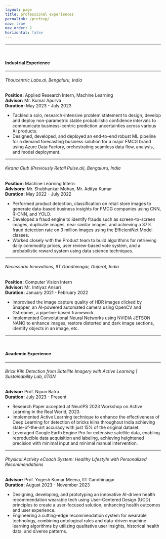 ```yaml
---
layout: page
title: professional experiences
permalink: /profexp/
nav: true
nav_order: 2
horizontal: false
---
```


---

<br>

**<h4>Industrial Experience</h4>**


---

<h6>Thoucentric Labs.ai, Bengaluru, India</h6>

**Position:** Applied Research Intern, Machine Learning  
**Advisor:** Mr. Kumar Apurva  
**Duration:** May 2023 - July 2023



- Tackled a solo, research-intensive problem statement to design, develop and deploy non-parametric stable probabilistic confidence intervals to communicate business-centric prediction uncertainties across various AI products.
- Designed, developed, and deployed an end-to-end robust ML pipeline for a demand forecasting business solution for a major FMCG brand using Azure Data Factory, orchestrating seamless data flow, analysis, and model deployment.

---

<h6>Kirana Club (Previously Retail Pulse.ai), Bengaluru, India</h6>

**Position:** Machine Learning Intern  
**Advisors:** Mr. Shubhankar Mohan, Mr. Aditya Kumar  
**Duration:** May 2022 - July 2022



- Performed product detection, classification on retail store images to generate data-based business insights for FMCG companies using CNN, R-CNN, and YOLO.
- Developed a fraud engine to identify frauds such as screen-to-screen images, duplicate images, near similar images, and achieving a 37% fraud detection rate on 3 million images using the EfficientNet Model classes.
- Worked closely with the Product team to build algorithms for retrieving daily commodity prices, user review-based vote system, and a probabilistic reward system using data science techniques.

---

<h6>Necessario Innovations, IIT Gandhinagar, Gujarat, India</h6>

**Position:** Computer Vision Intern  
**Advisor:** Mr. Imtiyaz Ansari  
**Duration:** January 2021 - February 2022



- Improvised the image capture quality of HDR images clicked by Snapper, an AI-powered automated camera using OpenCV and Gstreamer, a pipeline-based framework.
- Implemented Convolutional Neural Networks using NVIDIA JETSON NANO to enhance images, restore distorted and dark image sections, identify objects in an image, etc.

---

<br>

**<h4>Academic Experience</h4>**



---
<h6>Brick Kiln Detection from Satellite Imagery with Active Learning | Sustainability Lab, IITGN</h6>

**Advisor:** Prof. Nipun Batra  
**Duration:** July 2023 - Present


- Research Paper accepted at NeurIPS 2023 Workshop on Active Learning in the Real World, 2023.
- Implemented Active Learning technique to enhance the effectiveness of Deep Learning for detection of bricks kilns throughout India achieving state-of-the-art accuracy with just 15% of the original dataset.
- Leveraged Google Earth Engine Pro for extensive satellite data, enabling reproducible data acquisition and labeling, achieving heightened precision with minimal input and minimal manual intervention.

---

<h6>Physical Activity eCoach System: Healthy Lifestyle with Personalized Recommendations</h6>

**Advisor:** Prof. Yogesh Kumar Meena, IIT Gandhinagar  
**Duration:** August 2023 - November 2023



- Designing, developing, and prototyping an innovative AI-driven health recommendation wearable tech using User-Centered Design (UCD) principles to create a user-focused solution, enhancing health outcomes and user experience.
- Engineering a cutting-edge recommendation system for wearable technology, combining ontological rules and data-driven machine learning algorithms by utilizing qualitative user insights, historical health data, and diverse patterns.



